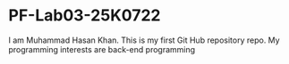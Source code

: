 # PF-Lab03-25K0722
I am Muhammad Hasan Khan. This is my first Git Hub repository repo. My programming interests are back-end programming
